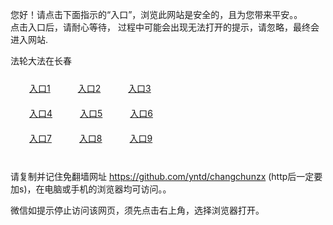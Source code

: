 您好！请点击下面指示的“入口”，浏览此网站是安全的，且为您带来平安。。 <br/>
点击入口后，请耐心等待， 过程中可能会出现无法打开的提示，请忽略，最终会进入网站. </br>

法轮大法在长春<br/>
<div style="padding:10px"><a style="margin:20px" target="_blank" href="https://d3mn9ejekh0ulo.cloudfront.net/2Qpsp?zxbkmm" id="ccLink1" rel="nofollow">入口1</a> <a target="_blank" style="margin:20px" href="https://d4oj38npfac0t.cloudfront.net/2Qpsp?qaadqlka" id="ccLink2" rel="nofollow">入口2</a> <a style="margin:20px" target="_blank" href="https://d24dtcvfnl3wy4.cloudfront.net/2Qpsp?lhcok" id="ccLink3" rel="nofollow">入口3</a></div>

<div style="padding:10px" ><a style="margin:20px" target="_blank" href="https://d3mn9ejekh0ulo.cloudfront.net/2Qpsp?zxbkmm" id="ccLink4" rel="nofollow">入口4</a> <a style="margin:20px" href="https://d4oj38npfac0t.cloudfront.net/2Qpsp?qaadqlka" target="_blank" id="ccLink5" rel="nofollow">入口5</a> <a style="margin:20px" href="https://d24dtcvfnl3wy4.cloudfront.net/2Qpsp?lhcok" target="_blank" id="ccLink6" rel="nofollow">入口6</a></div>

<div style="padding:10px"><a style="margin:20px" target="_blank" href="https://d3mn9ejekh0ulo.cloudfront.net/2Qpsp?zxbkmm" id="ccLink7" rel="nofollow">入口7</a> <a style="margin:20px" href="https://d4oj38npfac0t.cloudfront.net/2Qpsp?qaadqlka" target="_blank" id="ccLink8" rel="nofollow">入口8</a> <a style="margin:20px" target="_blank" href="https://d24dtcvfnl3wy4.cloudfront.net/2Qpsp?lhcok" id="ccLink9" rel="nofollow">入口9</a></div>

<br/>



请复制并记住免翻墙网址 https://github.com/yntd/changchunzx (http后一定要加s)，在电脑或手机的浏览器均可访问。。<br/>

微信如提示停止访问该网页，须先点击右上角，选择浏览器打开。
